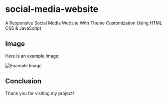 # social-media-website
A Responsive Social Media Website With Theme Customization Using HTML CSS &amp; JavaScript

## Image
Here is an example image:

![Example Image](https://drive.google.com/file/d/1LVmKgklT9d1wzcZ9xRXPifUJ-iIR6tNk/view?usp=drive_link)

## Conclusion
Thank you for visiting my project!
